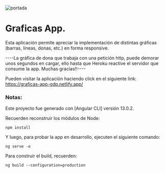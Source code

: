 ![portada](https://github.com/gabrieldp36/graficasApp/assets/88417383/e2bf7028-6573-42ab-bef8-83b7608366dc)

# Graficas App.

Esta aplicación permite apreciar la implementación de distintas gráficas (barras, líneas, donas, etc.) en forma responsive.

----La gráfica de dona que trabaja con una petición http, puede demorar unos segundos en cargar, ello hasta que Heroku reactive el servidor que consume la app. Muchas gracias!!----

Pueden visitar la aplicación haciendo click en el siguiente link: https://graficas-app-gdp.netlify.app/

### Notas:

Este proyecto fue generado con [Angular CLI] versión 13.0.2.

Recuerden reconstruir los módulos de Node:

```
npm install
```

Y luego, para probar la app en desarrollo, ejecuten el siguiente comando:

```
ng serve -o
```

Para construir el build, recuerden:

```
ng build --configuration=production
```
